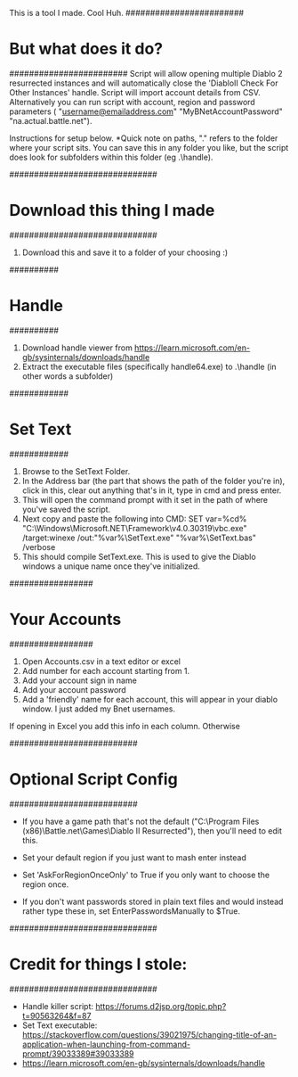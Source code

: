 This is a tool I made. Cool Huh.
########################
# But what does it do? #
########################
Script will allow opening multiple Diablo 2 resurrected instances and will automatically close the 'DiabloII Check For Other Instances' handle.
Script will import account details from CSV. Alternatively you can run script with account, region and password parameters ( "username@emailaddress.com"  "MyBNetAccountPassword" "na.actual.battle.net").


Instructions for setup below.
*Quick note on paths, ".\" refers to the folder where your script sits. You can save this in any folder you like, but the script does look for subfolders within this folder (eg .\handle). 

##############################
# Download this thing I made #
##############################
1. Download this and save it to a folder of your choosing :)

##########
# Handle #
##########
1. Download handle viewer from https://learn.microsoft.com/en-gb/sysinternals/downloads/handle
2. Extract the executable files (specifically handle64.exe) to .\handle (in other words a subfolder)

############
# Set Text #
############
1. Browse to the SetText Folder.
2. In the Address bar (the part that shows the path of the folder you're in), click in this, clear out anything that's in it, type in cmd and press enter.
3. This will open the command prompt with it set in the path of where you've saved the script.
4. Next copy and paste the following into CMD:
	SET var=%cd%
	"C:\Windows\Microsoft.NET\Framework\v4.0.30319\vbc.exe" /target:winexe /out:"%var%\SetText.exe" "%var%\SetText.bas" /verbose
5. This should compile SetText.exe. This is used to give the Diablo windows a unique name once they've initialized.

#################
# Your Accounts #
#################
1. Open Accounts.csv in a text editor or excel
2. Add number for each account starting from 1.
3. Add your account sign in name
4. Add your account password
5. Add a 'friendly' name for each account, this will appear in your diablo window. I just added my Bnet usernames.

If opening in Excel you add this info in each column. Otherwise


##########################
# Optional Script Config #
##########################
- If you have a game path that's not the default ("C:\Program Files (x86)\Battle.net\Games\Diablo II Resurrected"), then you'll need to edit this.

- Set your default region if you just want to mash enter instead

- Set 'AskForRegionOnceOnly' to True if you only want to choose the region once.

- If you don't want passwords stored in plain text files and would instead rather type these in, set EnterPasswordsManually to $True.

##############################
# Credit for things I stole: #
##############################
- Handle killer script: https://forums.d2jsp.org/topic.php?t=90563264&f=87
- Set Text executable: https://stackoverflow.com/questions/39021975/changing-title-of-an-application-when-launching-from-command-prompt/39033389#39033389
- https://learn.microsoft.com/en-gb/sysinternals/downloads/handle
